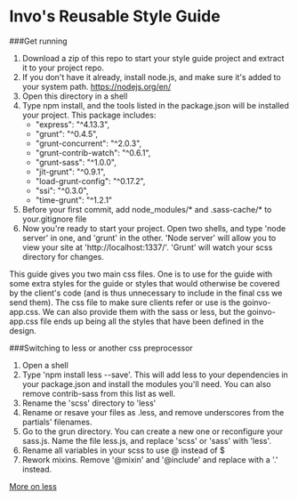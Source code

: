 Invo's Reusable Style Guide
==========

###Get running

1. Download a zip of this repo to start your style guide project and extract it to your project repo.
2. If you don't have it already, install node.js, and make sure it's added to your system path. https://nodejs.org/en/
3. Open this directory in a shell
4. Type npm install, and the tools listed in the package.json will be installed your project. This package includes:
	- "express": "^4.13.3",
	- "grunt": "^0.4.5",
	- "grunt-concurrent": "^2.0.3",
	- "grunt-contrib-watch": "^0.6.1",
	- "grunt-sass": "^1.0.0",
	- "jit-grunt": "^0.9.1",
	- "load-grunt-config": "^0.17.2",
	- "ssi": "^0.3.0",
	- "time-grunt": "^1.2.1"
5. Before your first commit, add node_modules/* and .sass-cache/* to your.gitignore file
6. Now you're ready to start your project. Open two shells, and type 'node server' in one, and 'grunt' in the other. 'Node server' will allow you to view your site at 'http://localhost:1337/'. 'Grunt' will watch your scss directory for changes.

This guide gives you two main css files. One is to use for the guide with some extra styles for the guide or styles that would otherwise be covered by the client's code (and is thus unnecessary to include in the final css we send them). The css file to make sure clients refer or use is the goinvo-app.css. We can also provide them with the sass or less, but the goinvo-app.css file ends up being all the styles that have been defined in the design.

###Switching to less or another css preprocessor

1. Open a shell
2. Type 'npm install less --save'. This will add less to your dependencies in your package.json and install the modules you'll need. You can also remove contrib-sass from this list as well.
3. Rename the 'scss' directory to 'less'
4. Rename or resave your files as .less, and remove underscores from the partials' filenames.
5. Go to the grun directory. You can create a new one or reconfigure your sass.js. Name the file less.js, and replace 'scss' or 'sass' with 'less'.
6. Rename all variables in your scss to use @ instead of $
7. Rework mixins. Remove '@mixin' and '@include' and replace with a '.' instead.

<a href="http://lesscss.org/features/#features-overview-feature">More on less</a>
